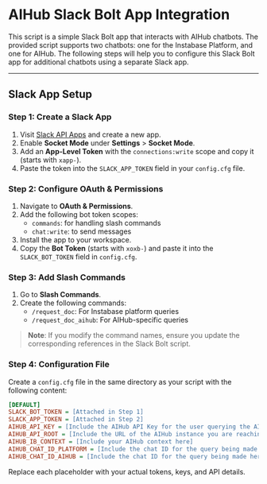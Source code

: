 # AIHub Slack Bolt App Integration

This script is a simple Slack Bolt app that interacts with AIHub chatbots. The provided script supports two chatbots: one for the Instabase Platform, and one for AIHub. The following steps will help you to configure this Slack Bolt app for additional chatbots using a separate Slack app.

---

## Slack App Setup

### Step 1: Create a Slack App

1. Visit [Slack API Apps](https://api.slack.com/apps) and create a new app.
2. Enable **Socket Mode** under **Settings** > **Socket Mode**.
3. Add an **App-Level Token** with the `connections:write` scope and copy it (starts with `xapp-`).
4. Paste the token into the `SLACK_APP_TOKEN` field in your `config.cfg` file.

### Step 2: Configure OAuth & Permissions

1. Navigate to **OAuth & Permissions**.
2. Add the following bot token scopes:
   - `commands`: for handling slash commands
   - `chat:write`: to send messages
3. Install the app to your workspace.
4. Copy the **Bot Token** (starts with `xoxb-`) and paste it into the `SLACK_BOT_TOKEN` field in `config.cfg`.

### Step 3: Add Slash Commands

1. Go to **Slash Commands**.
2. Create the following commands:
   - `/request_doc`: For Instabase platform queries
   - `/request_doc_aihub`: For AIHub-specific queries

> **Note**: If you modify the command names, ensure you update the corresponding references in the Slack Bolt script.

### Step 4: Configuration File

Create a `config.cfg` file in the same directory as your script with the following content:

```ini
[DEFAULT]
SLACK_BOT_TOKEN = [Attached in Step 1]
SLACK_APP_TOKEN = [Attached in Step 2]
AIHUB_API_KEY = [Include the AIHub API Key for the user querying the AIHub chatbot]
AIHUB_API_ROOT = [Include the URL of the AIHub instance you are reaching]
AIHUB_IB_CONTEXT = [Include your AIHub context here]
AIHUB_CHAT_ID_PLATFORM = [Include the chat ID for the query being made here. This value contains the chat ID for the Instabase Platform chatbot]
AIHUB_CHAT_ID_AIHUB = [Include the chat ID for the query being made here. This value contains the chat ID for the AIHub chatbot]
```

Replace each placeholder with your actual tokens, keys, and API details.
